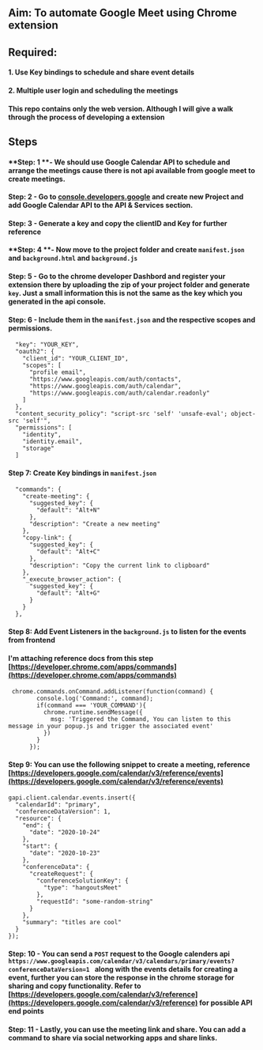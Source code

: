 ## Aim: To automate Google Meet using Chrome extension

## Required:
#### 1. Use Key bindings to schedule and share event details
#### 2. Multiple user login and scheduling the meetings

#### This repo contains only the web version. Although I will give a walk through the process of developing a extension

## Steps

#### **Step: 1 **- We should use Google Calendar API to schedule and arrange the meetings cause there is not api available from google meet to create meetings.

#### **Step: 2** - Go to [console.developers.google](https://console.developers.google.com/) and create new Project and add Google Calendar API to the **API & Services** section.

#### **Step: 3** - Generate a key and copy the clientID and Key for further reference

#### **Step: 4 **- Now move to the project folder and create ```manifest.json``` and ```background.html``` and ```background.js```


#### **Step: 5** - Go to the chrome developer Dashbord and register your extension there by uploading the zip of your project folder and generate ```key```. Just a small information this is not the same as the key which you generated in the api console.

#### **Step: 6** - Include them in the ```manifest.json``` and the respective scopes and permissions.

```
  "key": "YOUR_KEY",
  "oauth2": {
    "client_id": "YOUR_CLIENT_ID",
    "scopes": [
      "profile email",
      "https://www.googleapis.com/auth/contacts",
      "https://www.googleapis.com/auth/calendar",
      "https://www.googleapis.com/auth/calendar.readonly"
    ]
  },
  "content_security_policy": "script-src 'self' 'unsafe-eval'; object-src 'self'",
  "permissions": [
    "identity",
    "identity.email",
    "storage"
  ]

```


#### **Step 7:** Create Key bindings in ```manifest.json```
```
  "commands": {
    "create-meeting": {
      "suggested_key": {
        "default": "Alt+N"
      },
      "description": "Create a new meeting"
    },
    "copy-link": {
      "suggested_key": {
        "default": "Alt+C"
      },
      "description": "Copy the current link to clipboard"
    },
    "_execute_browser_action": {
      "suggested_key": {
        "default": "Alt+G"
      }
    }
  },

```


#### **Step 8:** Add Event Listeners in the ```background.js``` to listen for the events from frontend

#### I'm attaching reference docs from this step [https://developer.chrome.com/apps/commands](https://developer.chrome.com/apps/commands)

```
 chrome.commands.onCommand.addListener(function(command) {
        console.log('Command:', command);
        if(command === 'YOUR_COMMAND'){
          chrome.runtime.sendMessage({
            msg: 'Triggered the Command, You can listen to this message in your popup.js and trigger the associated event'
          })
        }
      });

```


#### **Step 9:** You can use the following snippet to create a meeting, reference [https://developers.google.com/calendar/v3/reference/events](https://developers.google.com/calendar/v3/reference/events)
```
gapi.client.calendar.events.insert({
  "calendarId": "primary",
  "conferenceDataVersion": 1,
  "resource": {
    "end": {
      "date": "2020-10-24"
    },
    "start": {
      "date": "2020-10-23"
    },
    "conferenceData": {
      "createRequest": {
        "conferenceSolutionKey": {
          "type": "hangoutsMeet"
        },
        "requestId": "some-random-string"
      }
    },
    "summary": "titles are cool"
  }
});

```


#### **Step: 10** - You can send a ``` POST ``` request to the Google calenders api ```  https://www.googleapis.com/calendar/v3/calendars/primary/events?conferenceDataVersion=1  ``` along with the events details for creating a event, further you can store the response in the chrome storage for sharing and copy functionality. Refer to [https://developers.google.com/calendar/v3/reference](https://developers.google.com/calendar/v3/reference) for possible API end points
#### **Step: 11** - Lastly, you can use the meeting link and share. You can add a command to share via social networking apps and share links.




